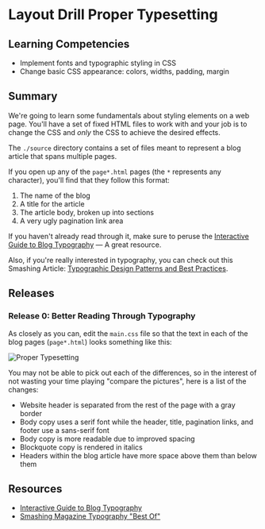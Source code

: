 # Layout Drill Proper Typesetting

## Learning Competencies

* Implement fonts and typographic styling in CSS
* Change basic CSS appearance: colors, widths, padding, margin

## Summary

We're going to learn some fundamentals about styling elements on a web page.
You'll have a set of fixed HTML files to work with and your job is to change
the CSS and *only* the CSS to achieve the desired effects.

The `./source` directory contains a set of files meant to represent a blog
article that spans multiple pages.

If you open up any of the `page*.html` pages (the `*` represents any
character), you'll find that they follow this format:

1. The name of the blog
2. A title for the article
3. The article body, broken up into sections
4. A very ugly pagination link area

If you haven't already read through it, make sure to peruse the  [Interactive
Guide to Blog Typography][Interactive Guide to Blog Typography] &mdash;  A
great resource.

Also, if you're really interested in typography, you can check out this
Smashing Article: [Typographic Design Patterns and Best
Practices][smashing-typography].


## Releases

### Release 0: Better Reading Through Typography

As closely as you can, edit the `main.css` file so that the text in each of the
blog pages (`page*.html`) looks something like this:

![Proper Typesetting][typesetting image]

You may not be able to pick out each of the differences, so in the interest of
not wasting your time playing "compare the pictures", here is a list of the
changes:

- Website header is separated from the rest of the page with a gray border
- Body copy uses a serif font while the header, title, pagination links, and
  footer use a sans-serif font
- Body copy is more readable due to improved spacing
- Blockquote copy is rendered in italics
- Headers within the blog article have more space above them than below them

## Resources

* [Interactive Guide to Blog Typography][]
* [Smashing Magazine Typography "Best Of"][smashing-typography]

[Interactive Guide to Blog Typography]: http://kaikkonendesign.fi/typography/
[smashing-typography]: http://www.smashingmagazine.com/2009/08/20/typographic-design-survey-best-practices-from-the-best-blogs/
[typesetting image]: http://f.cl.ly/items/2M0M1g0M3N2O2O1u2z1P/proper_typesetting.png

